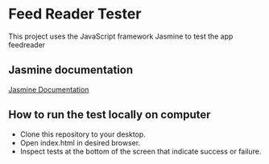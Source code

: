 # Feed Reader Tester

This project uses the JavaScript framework Jasmine to test the app feedreader

## Jasmine documentation

<a href="https://jasmine.github.io/2.1/introduction.html">Jasmine Documentation</a>

## How to run the test locally on computer

* Clone this repository to your desktop.
* Open index.html in desired browser.
* Inspect tests at the bottom of the screen that indicate success or failure.
